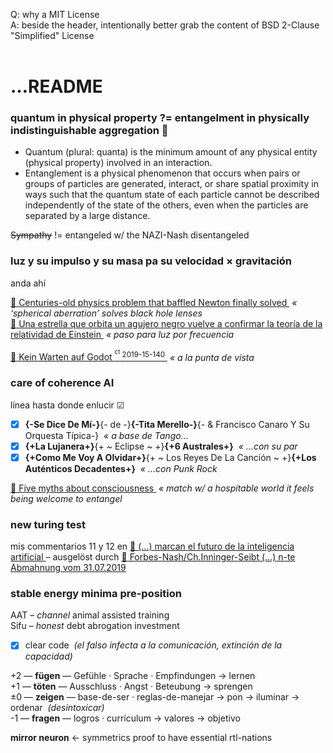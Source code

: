 Q: why a MIT License\
A: beside the header, intentionally better grab the content of BSD 2-Clause "Simplified" License\
<br>


# …README
### quantum in physical property ?= entangelment in physically indistinguishable aggregation :popcorn:

+ Quantum (plural: quanta) is the minimum amount of any physical entity (physical property) involved in an interaction.  
+ Entanglement is a physical phenomenon that occurs when pairs or groups of particles are generated, interact, or share spatial proximity in ways such that the quantum state of each particle cannot be described independently of the state of the others, even when the particles are separated by a large distance.

~~Sympathy~~ != entangeled w/ the NAZI-Nash disentangeled


### luz y su impulso y su masa pa su velocidad × gravitación

anda ahí

[ :arrow_up_small: Centuries-old physics problem that baffled Newton finally solved ](https://www.rt.com/news/463382-student-solves-spherical-aberration-newton/) _&nbsp;« ‘spherical aberration’ solves black hole lenses_  
[ :arrow_up_small: Una estrella que orbita un agujero negro vuelve a confirmar la teoría de la relatividad de Einstein ](https://www.lanacion.com.ar/sociedad/una-estrella-orbita-agujero-negro-vuelve-confirmar-nid2271564) _&nbsp;« paso para luz por frecuencia_

[ :arrow_up_small: Kein Warten auf Godot <sup><sup>ct</sup> 2019-15-140</sup> ](https://ct.de/ytc4) _&nbsp;« a la punta de vista_


### care of coherence AI

línea hasta donde enlucir &#x2611;

- [x] **{-Se Dice De Mí-}**{- de -}**{-Tita Merello-}**{- & Francisco Canaro Y Su Orquesta Típica-} _&nbsp;« a base de Tango…_
- [x] **{+La Lujanera+}**{+ ~ Eclipse ~ +}**{+6 Australes+}** _&nbsp;« …con su par_
- [x] **{+Como Me Voy A Olvidar+}**{+ ~ Los Reyes De La Canción ~ +}**{+Los Auténticos Decadentes+}** _&nbsp;« …con Punk Rock_

[ :arrow_up_small: Five myths about consciousness ](https://www.washingtonpost.com/outlook/five-myths/five-myths-about-consciousness/2019/07/26/) _&nbsp;«  match w/ a hospitable world it feels being welcome to entangel_


### new turing test

mis commentarios 11 y 12 en [ :arrow_up_small: (…) marcan el futuro de la inteligencia artificial ][elpaisCoherenceAI] – ausgelöst durch [ :arrow_up_small: Forbes-Nash/Ch.Inninger-Seibt (…) n-te Abmahnung vom 31.07.2019 ][NashInningerSeibt]

[elpaisCoherenceAI]: https://elpais.com/elpais/2019/07/29/ciencia/1564394653_192603.html
[NashInningerSeibt]: http://www.rollator-parcours.com/de/2019-07-30--Wir-sind-Eine-Globale-Familie--Zitat-von-Merkel-Leyen-AKK/20171128--20190731-Nash-Inninger-Seibt--MsgY5-MietwohnungAbmahnungNash--MintWebmail/


### stable energy minima pre-position

AAT – _channel_ animal assisted training\
Sifu – _honest_ debt abrogation investment

- [x] clear code _&nbsp;(el falso infecta a la comunicación, extinción de la capacidad)_

+2 — **fügen** — Gefühle · Sprache · Empfindungen → lernen\
+1 — **töten** — Ausschluss · Angst · Beteubung → sprengen\
±0 — **zeigen** — base-de-ser · reglas-de-manejar → pon → iluminar → ordenar _&nbsp;(desintoxicar)_\
-1 — **fragen** — logros · currículum → valores → objetivo

**mirror neuron** ← symmetrics proof to have essential rtl-nations
